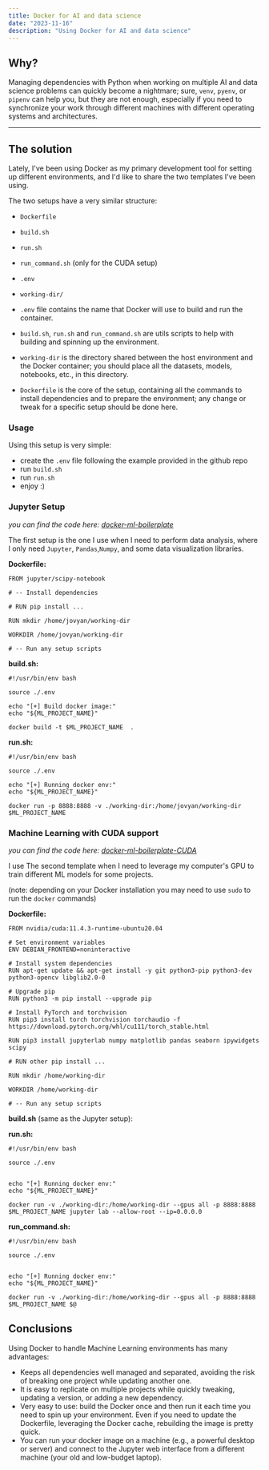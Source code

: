 ```yaml
---
title: Docker for AI and data science
date: "2023-11-16"
description: "Using Docker for AI and data science"
---
```

## Why?
Managing dependencies with Python when working on multiple AI and data science problems can quickly become a nightmare; sure, `venv`, `pyenv`, or `pipenv` can help you, but they are not enough, especially if you need to synchronize your work through different machines with different operating systems and architectures.

---
## The solution

Lately, I've been using Docker as my primary development tool for setting up different environments, and I'd like to share the two templates I've been using.

The two setups have a very similar structure:
- `Dockerfile`
- `build.sh`
- `run.sh`
- `run_command.sh` (only for the CUDA setup)
- `.env`
- `working-dir/`

- `.env` file contains the name that Docker will use to build and run the container.
- `build.sh`, `run.sh` and `run_command.sh` are utils scripts to help with building and spinning up the environment.
- `working-dir` is the directory shared between the host environment and the Docker container; you should place all the datasets, models, notebooks, etc., in this directory.
- `Dockerfile` is the core of the setup, containing all the commands to install dependencies and to prepare the environment; any change or tweak for a specific setup should be done here.

### Usage

Using this setup is very simple:
- create the `.env` file following the example provided in the github repo
- run `build.sh`
- run `run.sh`
- enjoy :)

### Jupyter Setup

_you can find the code here: [docker-ml-boilerplate](https://github.com/obiSerra/docker-ml-boilerplate/tree/main)_

The first setup is the one I use when I need to perform data analysis, where I only need `Jupyter`, `Pandas`,`Numpy`, and some data visualization libraries.


**Dockerfile:**
```
FROM jupyter/scipy-notebook

# -- Install dependencies

# RUN pip install ...

RUN mkdir /home/jovyan/working-dir

WORKDIR /home/jovyan/working-dir

# -- Run any setup scripts

```

**build.sh:**
```
#!/usr/bin/env bash

source ./.env

echo "[+] Build docker image:"
echo "${ML_PROJECT_NAME}"

docker build -t $ML_PROJECT_NAME  .
```

**run.sh:**
```
#!/usr/bin/env bash

source ./.env

echo "[+] Running docker env:"
echo "${ML_PROJECT_NAME}"

docker run -p 8888:8888 -v ./working-dir:/home/jovyan/working-dir $ML_PROJECT_NAME
```

### Machine Learning with CUDA support

_you can find the code here: [docker-ml-boilerplate-CUDA](https://github.com/obiSerra/docker-ml-boilerplate-CUDA)_

I use The second template when I need to leverage my computer's GPU to train different ML models for some projects.

(note: depending on your Docker installation you may need to use `sudo` to run the `docker` commands)

**Dockerfile:**
```
FROM nvidia/cuda:11.4.3-runtime-ubuntu20.04

# Set environment variables
ENV DEBIAN_FRONTEND=noninteractive

# Install system dependencies
RUN apt-get update && apt-get install -y git python3-pip python3-dev python3-opencv libglib2.0-0

# Upgrade pip
RUN python3 -m pip install --upgrade pip

# Install PyTorch and torchvision
RUN pip3 install torch torchvision torchaudio -f https://download.pytorch.org/whl/cu111/torch_stable.html

RUN pip3 install jupyterlab numpy matplotlib pandas seaborn ipywidgets scipy

# RUN other pip install ...

RUN mkdir /home/working-dir

WORKDIR /home/working-dir

# -- Run any setup scripts
```

**build.sh** (same as the Jupyter setup):

**run.sh:**

```
#!/usr/bin/env bash

source ./.env


echo "[+] Running docker env:"
echo "${ML_PROJECT_NAME}"

docker run -v ./working-dir:/home/working-dir --gpus all -p 8888:8888  $ML_PROJECT_NAME jupyter lab --allow-root --ip=0.0.0.0
```

**run_command.sh:**

```
#!/usr/bin/env bash

source ./.env


echo "[+] Running docker env:"
echo "${ML_PROJECT_NAME}"

docker run -v ./working-dir:/home/working-dir --gpus all -p 8888:8888 $ML_PROJECT_NAME $@
```


## Conclusions

Using Docker to handle Machine Learning environments has many advantages:
- Keeps all dependencies well managed and separated, avoiding the risk of breaking one project while updating another one.
- It is easy to replicate on multiple projects while quickly tweaking, updating a version, or adding a new dependency.
- Very easy to use: build the Docker once and then run it each time you need to spin up your environment. Even if you need to update the Dockerfile, leveraging the Docker cache, rebuilding the image is pretty quick.
- You can run your docker image on a machine (e.g., a powerful desktop or server) and connect to the Jupyter web interface from a different machine (your old and low-budget laptop).
